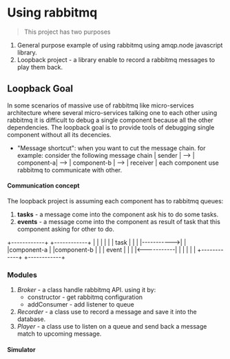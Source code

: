 # Using rabbitmq
> This project has two purposes

1. General purpose example of using rabbitmq using amqp.node javascript library.
2. Loopback project - a library enable to record a rabbitmq messages to play them back.

## Loopback Goal
In some scenarios of massive use of rabbitmq like micro-services architecture where
several micro-services talking one to each other using rabbitmq it is difficult to 
debug a single component because all the other dependencies. 
The loopback goal is to provide tools of debugging single component without all its decencies.

* "Message shortcut": when you want to cut the message chain. 
for example: consider the following message chain 
| sender | --> | component-a| --> | component-b | --> | receiver |
each component use rabbitmq to communicate with other.

#### Communication concept
The loopback project is assuming each component has to rabbitmq queues:
1. **tasks** - a message come into the component ask his to do some tasks. 
2. **events** - a message come into the component as result of task that 
this component asking for other to do.

+------------+            +------------+
|            |            |            |
|            |    task    |            |
|            |----------->|            | 
|component-a |            |component-b |
|            |    event   |            | 
|            |<-----------|            |
|            |            |            |
+------------+            +------------+



### Modules
1. *Broker* - a class handle rabbitmq API. using it by:
    - constructor - get rabbitmq configuration
    - addConsumer - add listener to queue   
2. *Recorder* - a class use to record a message and save it into the database.
3. *Player* - a class use to listen on a queue and send back a message match to 
upcoming message.
#### Simulator

 
 

  
